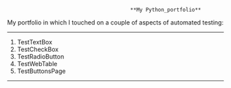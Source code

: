                                             **My Python_portfolio**

My portfolio in which I touched on a couple of aspects of automated testing:
______________
1. TestTextBox
2. TestCheckBox
3. TestRadioButton
4. TestWebTable
5. TestButtonsPage
______________
